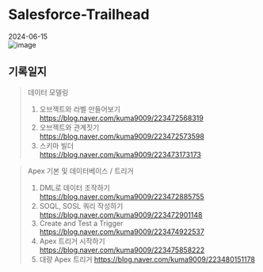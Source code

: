 # Salesforce-Trailhead
2024-06-15<br>
![image](https://github.com/koratoo/Salesforce-Trailhead/assets/96603612/18185e34-8179-44e6-99ee-afe3671687b5)

## 기록일지

> 데이터 모델링 <br>
> 1. 오브젝트와 라벨 만들어보기 <br>
> https://blog.naver.com/kuma9009/223472568319 <br>
> 2. 오브젝트와 관계짓기 <br>
> https://blog.naver.com/kuma9009/223472573598 <br>
> 3. 스키마 빌더 <br>
> https://blog.naver.com/kuma9009/223473173173 <br>


> Apex 기본 및 데이터베이스 / 트리거 <br>
> 1. DML로 데이터 조작하기
> https://blog.naver.com/kuma9009/223472885755
> 2. SOQL, SOSL 쿼리 작성하기
> https://blog.naver.com/kuma9009/223472901148
> 3. Create and Test a Trigger
> https://blog.naver.com/kuma9009/223474922537
> 4. Apex 트리거 시작하기
> https://blog.naver.com/kuma9009/223475858222
> 5. 대량 Apex 트리거
> https://blog.naver.com/kuma9009/223480151178
